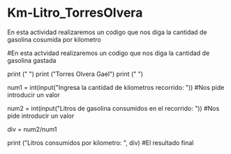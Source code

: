 # Km-Litro_TorresOlvera
En esta actividad realizaremos un codigo que nos diga la cantidad de gasolina cosumida por kilometro

#En esta actvidad realizaremos un codigo que nos diga la cantidad de gasolina gastada

print (" ")
print ("Torres Olvera Gael")
print (" ")

num1 = int(input("Ingresa la cantidad de kilometros recorrido: ")) #Nos pide introducir un valor

num2 = int(input("Litros de gasolina consumidos en el recorrido: ")) #Nos pide introducir un valor

div = num2/num1

print ("Litros consumidos por kilometro: ", div) #El resultado final

